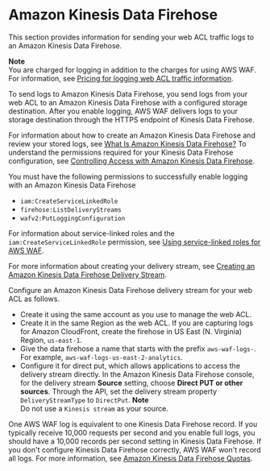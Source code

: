 # Amazon Kinesis Data Firehose<a name="logging-kinesis"></a>

This section provides information for sending your web ACL traffic logs to an Amazon Kinesis Data Firehose\. 

**Note**  
You are charged for logging in addition to the charges for using AWS WAF\. For information, see [Pricing for logging web ACL traffic information](logging.md#logging-pricing)\.

To send logs to Amazon Kinesis Data Firehose, you send logs from your web ACL to an Amazon Kinesis Data Firehose with a configured storage destination\. After you enable logging, AWS WAF delivers logs to your storage destination through the HTTPS endpoint of Kinesis Data Firehose\. 

For information about how to create an Amazon Kinesis Data Firehose and review your stored logs, see [What Is Amazon Kinesis Data Firehose?](https://docs.aws.amazon.com/firehose/latest/dev/what-is-this-service.html) To understand the permissions required for your Kinesis Data Firehose configuration, see [Controlling Access with Amazon Kinesis Data Firehose](https://docs.aws.amazon.com/firehose/latest/dev/controlling-access.html)\.

You must have the following permissions to successfully enable logging with an Amazon Kinesis Data Firehose
+ `iam:CreateServiceLinkedRole`
+ `firehose:ListDeliveryStreams`
+ `wafv2:PutLoggingConfiguration`

For information about service\-linked roles and the `iam:CreateServiceLinkedRole` permission, see [Using service\-linked roles for AWS WAF](using-service-linked-roles.md)\.

For more information about creating your delivery stream, see [Creating an Amazon Kinesis Data Firehose Delivery Stream](https://docs.aws.amazon.com/firehose/latest/dev/basic-create.html)\.

Configure an Amazon Kinesis Data Firehose delivery stream for your web ACL as follows\.
+ Create it using the same account as you use to manage the web ACL\.
+ Create it in the same Region as the web ACL\. If you are capturing logs for Amazon CloudFront, create the firehose in US East \(N\. Virginia\) Region, `us-east-1`\.
+ Give the data firehose a name that starts with the prefix `aws-waf-logs-`\. For example, `aws-waf-logs-us-east-2-analytics`\.
+ Configure it for direct put, which allows applications to access the delivery stream directly\. In the Amazon Kinesis Data Firehose console, for the delivery stream **Source** setting, choose **Direct PUT or other sources**\. Through the API, set the delivery stream property `DeliveryStreamType` to `DirectPut`\.
**Note**  
Do not use a `Kinesis stream` as your source\.

One AWS WAF log is equivalent to one Kinesis Data Firehose record\. If you typically receive 10,000 requests per second and you enable full logs, you should have a 10,000 records per second setting in Kinesis Data Firehose\. If you don't configure Kinesis Data Firehose correctly, AWS WAF won't record all logs\. For more information, see [Amazon Kinesis Data Firehose Quotas](https://docs.aws.amazon.com/firehose/latest/dev/limits.html)\. 